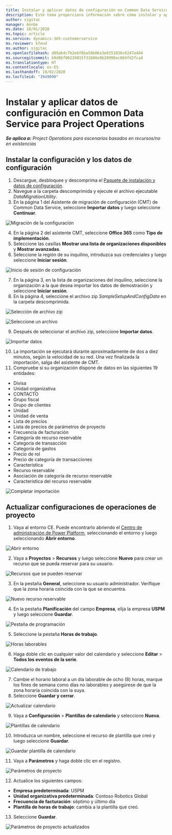 ```yaml
---
title: Instalar y aplicar datos de configuración en Common Data Service para Project Operations
description: Este tema proporciona información sobre cómo instalar y aplicar los datos de configuración en Project Operations.
author: sigitac
manager: Annbe
ms.date: 10/01/2020
ms.topic: article
ms.service: dynamics-365-customerservice
ms.reviewer: kfend
ms.author: sigitac
ms.openlocfilehash: d99ab4c7b2ebf6ba56b86a3e0151036c6247e484
ms.sourcegitcommit: b9d8bf00239815f31686e9b28998ac684fd2fca4
ms.translationtype: HT
ms.contentlocale: es-ES
ms.lasthandoff: 10/02/2020
ms.locfileid: "3949090"
---
```

# <a name="set-up-and-apply-configuration-data-in-the-common-data-service-for-project-operations"></a>Instalar y aplicar datos de configuración en Common Data Service para Project Operations

_**Se aplica a:** Project Operations para escenarios basados en recursos/no en existencias_

## <a name="install-setup-and-configuration-data"></a>Instalar la configuración y los datos de configuración

1. Descargue, desbloquee y descomprima el [Paquete de instalación y datos de configuración](https://download.microsoft.com/download/1/3/4/1349369c-6209-42b7-b3b4-5be0e67cacd8/ProjOpsSampleSetupData-%20Integrated%20UR1.zip).
2. Navegue a la carpeta descomprimida y ejecute el archivo ejecutable *DataMigrationUtility*.
3. En la página 1 del Asistente de migración de configuración (CMT) de Common Data Service, seleccione **Importar datos** y luego seleccione **Continuar**.

![Migración de la configuración](./media/1ConfigurationMigration.png)

4. En la página 2 del asistente CMT, seleccione **Office 365** como **Tipo de implementación**.
5. Seleccione las casillas **Mostrar una lista de organizaciones disponibles** y **Mostrar avanzadas**.
6. Seleccione la región de su inquilino, introduzca sus credenciales y luego seleccione **Iniciar sesión**.

![Inicio de sesión de configuración](./media/2ConfigurationSignin.png)

7. En la página 3, en la lista de organizaciones del inquilino, seleccione la organización a la que desea importar los datos de demostración y seleccione **Iniciar sesión**.
8. En la página 4, seleccione el archivo zip *SampleSetupAndConfigData* en la carpeta descomprimida.

![Selección de archivo zip](./media/3ZipFile.png)

![Seleccione un archivo](./media/4SelectAFile.png)

9. Después de seleccionar el archivo zip, seleccione **Importar datos**.

![Importar datos](./media/5ImportData.png)

10. La importación se ejecutará durante aproximadamente de dos a diez minutos, según la velocidad de su red. Una vez finalizada la importación, salga del asistente de CMT. 
11. Compruebe si su organización dispone de datos en las siguientes 19 entidades:

  - Divisa
  - Unidad organizativa
  - CONTACTO
  - Grupo fiscal
  - Grupo de clientes
  - Unidad
  - Unidad de venta
  - Lista de precios
  - Lista de precios de parámetros de proyecto
  - Frecuencia de facturación
  - Categoría de recurso reservable
  - Categoría de transacción
  - Categoría de gastos
  - Precio de rol
  - Precio de categoría de transacciones
  - Característica
  - Recurso reservable
  - Asociación de categoría de recurso reservable
  - Característica del recurso reservable

![Completar importación](./media/6CompleteImport.png)

## <a name="update-project-operations-configurations"></a>Actualizar configuraciones de operaciones de proyecto

1. Vaya al entorno CE. Puede encontrarlo abriendo el [Centro de administración de Power Platform](https://admin.powerplatform.microsoft.com/environments), seleccionando el entorno y luego seleccionando **Abrir entorno**. 

![Abrir entorno](./media/7OpenEnvironment.png)

2. Vaya a **Proyectos** > **Recursos** y luego seleccione **Nuevo** para crear un recurso que se pueda reservar para su usuario.

![Recursos que se pueden reservar](./media/8BookableResources.png)

3. En la pestaña **General**, seleccione su usuario administrador. Verifique que la zona horaria coincida con la que se encuentra. 

![Nuevo recurso reservable](./media/9NewBookableResource.png)

4. En la pestaña **Planificación** del campo **Empresa**, elija la empresa **USPM** y luego seleccione **Guardar**. 

![Pestaña de programación](./media/10SchedulingTab.png)

5. Seleccione la pestaña **Horas de trabajo**.  

![Horas laborables](./media/11WorkHours.png)

6. Haga doble clic en cualquier valor del calendario y seleccione **Editar** > **Todos los eventos de la serie**. 

![Calendario de trabajo](./media/12WorkCalendar.png)

7. Cambie el horario laboral a un día laborable de ocho (8) horas, marque los fines de semana como días no laborables y asegúrese de que la zona horaria coincida con la suya. 
8. Seleccione **Guardar y cerrar**.

![Actualizar calendario](./media/13UpdateCalendar.png)

9. Vaya a **Configuración** > **Plantillas de calendario** y seleccione **Nueva**.
 
 ![Plantillas de calendario](./media/14CalendarTemplates.png)
 
 10. Introduzca un nombre, seleccione el recurso de plantilla que creó y luego seleccione **Guardar**. 
 
 ![Guardar plantilla de calendario](./media/15SaveCalendarTemplate.png)
 
 11. Vaya a **Parámetros** y haga doble clic en el registro. 
 
 ![Parámetros de proyecto](./media/16ProjectParameters.png)
 
12. Actualice los siguientes campos:

 - **Empresa predeterminada**: USPM
 - **Unidad organizativa predeterminada**: Contoso Robotics Global
 - **Frecuencia de facturación**: séptimo y último día
 - **Plantilla de horas de trabajo**: cambia a la plantilla que creó.

13. Seleccione **Guardar**. 

![Parámetros de proyecto actualizados](./media/17UpdatedProjectParameters.png)
